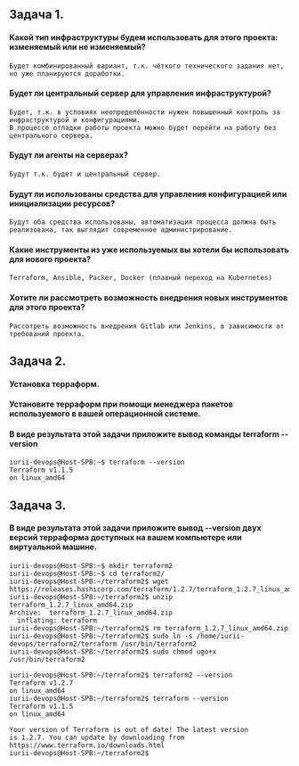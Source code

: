 ## **Задача 1.**
#### Какой тип инфраструктуры будем использовать для этого проекта: изменяемый или не изменяемый?
```
Будет комбинированный вариант, т.к. чёткого технического задания нет, но уже планируются доработки.
```
#### Будет ли центральный сервер для управления инфраструктурой?
```
Будет, т.к. в условиях неопределённости нужен повышенный контроль за инфраструктурой и конфигурациями.
В процессе отладки работы проекта можно будет перейти на работу без центрального сервера.
```
#### Будут ли агенты на серверах?
```
Будут т.к. будет и центральный сервер. 
```
#### Будут ли использованы средства для управления конфигурацией или инициализации ресурсов?
```
Будут оба средства использованы, автоматизация процесса должна быть реализована, так выглядит современное администрирование.
```
#### Какие инструменты из уже используемых вы хотели бы использовать для нового проекта?
```
Terraform, Ansible, Packer, Docker (плавный переход на Kubernetes)
```
#### Хотите ли рассмотреть возможность внедрения новых инструментов для этого проекта?
```
Рассотреть возможность внедрения Gitlab или Jenkins, в зависимости от требований проекта.
```
## **Задача 2.**
#### Установка терраформ.
#### Установите терраформ при помощи менеджера пакетов используемого в вашей операционной системе. 
#### В виде результата этой задачи приложите вывод команды terraform --version
```
iurii-devops@Host-SPB:~$ terraform --version
Terraform v1.1.5
on linux_amd64
```
## **Задача 3.**
#### В виде результата этой задачи приложите вывод --version двух версий терраформа доступных на вашем компьютере или виртуальной машине.
```
iurii-devops@Host-SPB:~$ mkdir terraform2
iurii-devops@Host-SPB:~$ cd terraform2/
iurii-devops@Host-SPB:~/terraform2$ wget https://releases.hashicorp.com/terraform/1.2.7/terraform_1.2.7_linux_amd64.zip
iurii-devops@Host-SPB:~/terraform2$ unzip terraform_1.2.7_linux_amd64.zip 
Archive:  terraform_1.2.7_linux_amd64.zip
  inflating: terraform               
iurii-devops@Host-SPB:~/terraform2$ rm terraform_1.2.7_linux_amd64.zip 
iurii-devops@Host-SPB:~/terraform2$ sudo ln -s /home/iurii-devops/terraform2/terraform /usr/bin/terraform2
iurii-devops@Host-SPB:~/terraform2$ sudo chmod ugo+x /usr/bin/terraform2

iurii-devops@Host-SPB:~/terraform2$ terraform2 --version
Terraform v1.2.7
on linux_amd64
iurii-devops@Host-SPB:~/terraform2$ terraform --version
Terraform v1.1.5
on linux_amd64

Your version of Terraform is out of date! The latest version
is 1.2.7. You can update by downloading from https://www.terraform.io/downloads.html
iurii-devops@Host-SPB:~/terraform2$ 
```
